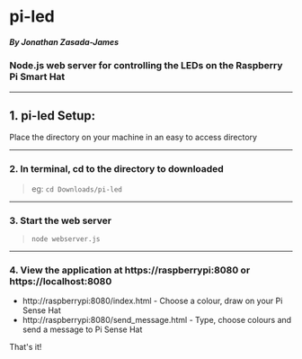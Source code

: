 # pi-led

##### By Jonathan Zasada-James 

### Node.js web server for controlling the LEDs on the Raspberry Pi Smart Hat
------------------------------

## 1. pi-led Setup:  
Place the directory on your machine in an easy to access directory

------------------------------

### 2.  In terminal, cd to the directory to downloaded 
> eg: `cd Downloads/pi-led`


------------------------------

### 3. Start the web server 
> `node webserver.js`

------------------------------

### 4. View the application at https://raspberrypi:8080 or https://localhost:8080 
 - http://raspberrypi:8080/index.html - Choose a colour, draw on your Pi Sense Hat
 - http://raspberrypi:8080/send_message.html - Type, choose colours and send a message to Pi Sense Hat 

That's it!
